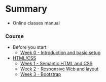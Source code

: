 # Summary

- Online classes manual

### Course

- Before you start
  - [Week 0 - Introduction and basic setup](/others/lesson0.html)
- [HTML/CSS](/html-css/index.md)
  - [Week 1 - Semantic HTML and CSS](../html-css/week-1/mentors.html) 
  - [Week 2 - Responsive Web and layout](../html-css/week-2/mentors.html) 
  - [Week 3 - Bootstrap](../html-css/week-3/mentors.html)